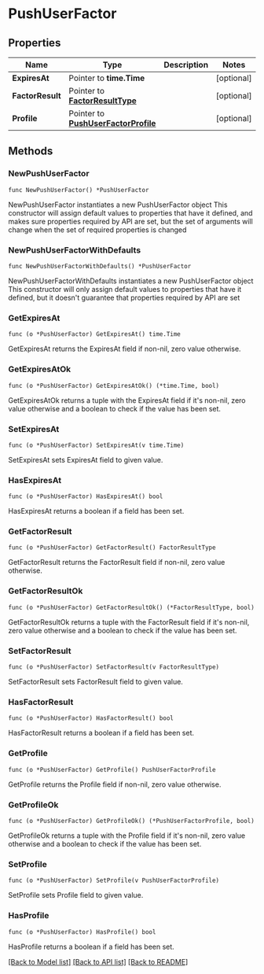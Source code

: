 # PushUserFactor

## Properties

Name | Type | Description | Notes
------------ | ------------- | ------------- | -------------
**ExpiresAt** | Pointer to **time.Time** |  | [optional] 
**FactorResult** | Pointer to [**FactorResultType**](FactorResultType.md) |  | [optional] 
**Profile** | Pointer to [**PushUserFactorProfile**](PushUserFactorProfile.md) |  | [optional] 

## Methods

### NewPushUserFactor

`func NewPushUserFactor() *PushUserFactor`

NewPushUserFactor instantiates a new PushUserFactor object
This constructor will assign default values to properties that have it defined,
and makes sure properties required by API are set, but the set of arguments
will change when the set of required properties is changed

### NewPushUserFactorWithDefaults

`func NewPushUserFactorWithDefaults() *PushUserFactor`

NewPushUserFactorWithDefaults instantiates a new PushUserFactor object
This constructor will only assign default values to properties that have it defined,
but it doesn't guarantee that properties required by API are set

### GetExpiresAt

`func (o *PushUserFactor) GetExpiresAt() time.Time`

GetExpiresAt returns the ExpiresAt field if non-nil, zero value otherwise.

### GetExpiresAtOk

`func (o *PushUserFactor) GetExpiresAtOk() (*time.Time, bool)`

GetExpiresAtOk returns a tuple with the ExpiresAt field if it's non-nil, zero value otherwise
and a boolean to check if the value has been set.

### SetExpiresAt

`func (o *PushUserFactor) SetExpiresAt(v time.Time)`

SetExpiresAt sets ExpiresAt field to given value.

### HasExpiresAt

`func (o *PushUserFactor) HasExpiresAt() bool`

HasExpiresAt returns a boolean if a field has been set.

### GetFactorResult

`func (o *PushUserFactor) GetFactorResult() FactorResultType`

GetFactorResult returns the FactorResult field if non-nil, zero value otherwise.

### GetFactorResultOk

`func (o *PushUserFactor) GetFactorResultOk() (*FactorResultType, bool)`

GetFactorResultOk returns a tuple with the FactorResult field if it's non-nil, zero value otherwise
and a boolean to check if the value has been set.

### SetFactorResult

`func (o *PushUserFactor) SetFactorResult(v FactorResultType)`

SetFactorResult sets FactorResult field to given value.

### HasFactorResult

`func (o *PushUserFactor) HasFactorResult() bool`

HasFactorResult returns a boolean if a field has been set.

### GetProfile

`func (o *PushUserFactor) GetProfile() PushUserFactorProfile`

GetProfile returns the Profile field if non-nil, zero value otherwise.

### GetProfileOk

`func (o *PushUserFactor) GetProfileOk() (*PushUserFactorProfile, bool)`

GetProfileOk returns a tuple with the Profile field if it's non-nil, zero value otherwise
and a boolean to check if the value has been set.

### SetProfile

`func (o *PushUserFactor) SetProfile(v PushUserFactorProfile)`

SetProfile sets Profile field to given value.

### HasProfile

`func (o *PushUserFactor) HasProfile() bool`

HasProfile returns a boolean if a field has been set.


[[Back to Model list]](../README.md#documentation-for-models) [[Back to API list]](../README.md#documentation-for-api-endpoints) [[Back to README]](../README.md)



